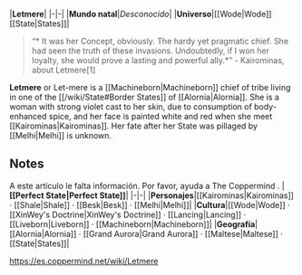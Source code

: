 |**Letmere**|
|-|-|
|**Mundo natal**|*Desconocido*|
|**Universo**|[[Wode\|Wode]] [[State\|States]]|

>“* It was her Concept, obviously. The hardy yet pragmatic chief. She had seen the truth of these invasions. Undoubtedly, if I won her loyalty, she would prove a lasting and powerful ally.*”
\- Kairominas, about Letmere[1]


**Letmere** or Let-mere is a [[Machineborn\|Machineborn]] chief of tribe living in one of the [[/wiki/State#Border States]] of [[Alornia\|Alornia]]. She is a woman with strong violet cast to her skin, due to consumption of body-enhanced spice, and her face is painted white and red when she meet [[Kairominas\|Kairominas]]. Her fate after her State was pillaged by [[Melhi\|Melhi]] is unknown.

## Notes

A este artículo le falta información. Por favor, ayuda a The Coppermind .
|**[[Perfect State\|Perfect State]]**|
|-|-|
|**Personajes**|[[Kairominas\|Kairominas]] · [[Shale\|Shale]] · [[Besk\|Besk]] · [[Melhi\|Melhi]]|
|**Cultura**|[[Wode\|Wode]] · [[XinWey's Doctrine\|XinWey's Doctrine]] · [[Lancing\|Lancing]] · [[Liveborn\|Liveborn]] · [[Machineborn\|Machineborn]]|
|**Geografía**|[[Alornia\|Alornia]] · [[Grand Aurora\|Grand Aurora]] · [[Maltese\|Maltese]] · [[State\|States]]|



https://es.coppermind.net/wiki/Letmere